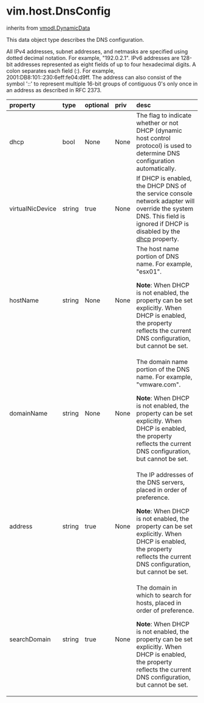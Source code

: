 vim.host.DnsConfig
==================
inherits from [vmodl.DynamicData](docs/vmodl.DynamicData.md)


This data object type describes the DNS configuration.   <p>   All IPv4 addresses, subnet addresses, and netmasks are specified using    dotted decimal notation.  For example, "192.0.2.1".    IPv6 addresses are 128-bit addresses represented as    eight fields of up to four hexadecimal digits.    A colon separates each field (:). For example,    2001:DB8:101::230:6eff:fe04:d9ff. The address can also consist of the    symbol '::' to represent multiple 16-bit groups of   contiguous 0's only once in an address as described in RFC 2373.

| property | type | optional | priv | desc |
|:---------|:-----|:---------|:-----|:-----|
| dhcp | bool | None | None | The flag to indicate whether or not DHCP (dynamic host control    protocol) is used to determine DNS configuration automatically. |
| virtualNicDevice | string | true | None | If DHCP is enabled, the DHCP DNS of the service console network   adapter will override the system DNS. This field is ignored    if DHCP is disabled by the <a href="vim.host.DnsConfig.md#dhcp">dhcp</a> property. |
| hostName | string | None | None | The host name portion of DNS name.  For example, "esx01".   <p>   <b>Note</b>:  When DHCP is not enabled, the property can be set    explicitly.  When DHCP is enabled, the property reflects the current    DNS configuration, but cannot be set. |
| domainName | string | None | None | The domain name portion of the DNS name.  For example, "vmware.com".   <p>   <b>Note</b>:  When DHCP is not enabled, the property can be set    explicitly.  When DHCP is enabled, the property reflects the current    DNS configuration, but cannot be set. |
| address | string | true | None | The IP addresses of the DNS servers, placed in order of preference.   <p>   <b>Note</b>:  When DHCP is not enabled, the property can be set    explicitly.  When DHCP is enabled, the property reflects the current    DNS configuration, but cannot be set. |
| searchDomain | string | true | None | The domain in which to search for hosts, placed in order of preference.   <p>   <b>Note</b>:  When DHCP is not enabled, the property can be set    explicitly.  When DHCP is enabled, the property reflects the current    DNS configuration, but cannot be set. |


